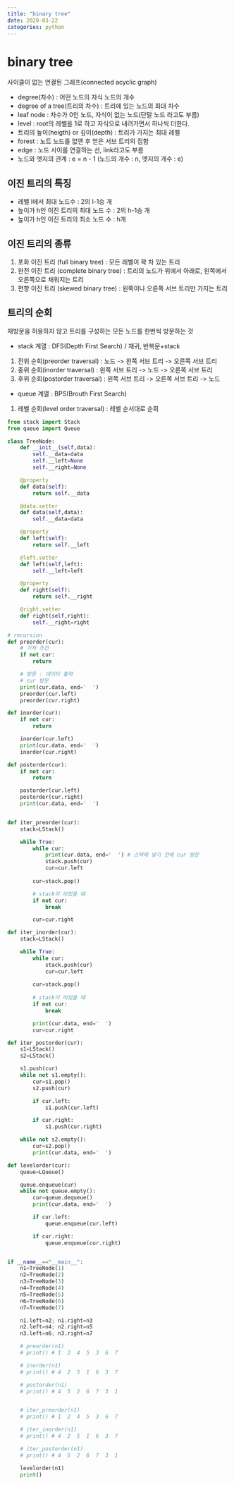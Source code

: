 ```yaml
---
title: "binary tree"
date: 2020-03-22
categories: python
---
```


# binary tree
사이클이 없는 연결된 그래프(connected acyclic graph)

- degree(차수) : 어떤 노드의 자식 노드의 개수
- degree of a tree(트리의 차수) : 트리에 있는 노드의 최대 차수
- leaf node : 차수가 0인 노드, 자식이 없는 노드(단말 노드 라고도 부름)
- level : root의 레벨을 1로 하고 자식으로 내려가면서 하나씩 더한다.
- 트리의 높이(heigth) or 깊이(depth) : 트리가 가지는 최대 레벨
- forest : 노트 노드를 없앤 후 얻은 서브 트리의 집합
- edge : 노드 사이를 연결하는 선, link라고도 부름
- 노드와 엣지의 관계 : e = n - 1 (노드의 개수 : n, 엣지의 개수 : e)

## 이진 트리의 특징
- 레벨 l에서 최대 노드수 : 2의 l-1승 개
- 높이가 h인 이진 트리의 최대 노드 수 : 2의 h-1승 개
- 높이가 h인 이진 트리의 최소 노드 수 : h개

## 이진 트리의 종류
1. 포화 이진 트리 (full binary tree) : 모든 레벨이 꽉 차 있는 트리
2. 완전 이진 트리 (complete binary tree) : 트리의 노드가 위에서 아래로, 왼쪽에서 오른쪽으로 채워지는 트리
3. 편향 이진 트리 (skewed binary tree) : 왼쪽이나 오른쪽 서브 트리만 가지는 트리

## 트리의 순회
재방문을 허용하지 않고 트리를 구성하는 모든 노드를 한번씩 방문하는 것

- stack 계열 : DFS(Depth First Search) / 재귀, 반복문+stack
1. 전위 순회(preorder traversal) : 노드 -> 왼쪽 서브 트리 -> 오른쪽 서브 트리
2. 중위 순회(inorder traversal) : 왼쪽 서브 트리 -> 노드 -> 오른쪽 서브 트리
3. 후위 순회(postorder traversal) : 왼쪽 서브 트리 -> 오른쪽 서브 트리 -> 노드


- queue 계열 : BPS(Brouth First Search)
1. 레벨 순회(level order traversal) : 레벨 순서대로 순회


```python
from stack import Stack
from queue import Queue

class TreeNode:
    def __init__(self,data):
        self.__data=data
        self.__left=None
        self.__right=None

    @property
    def data(self):
        return self.__data

    @data.setter
    def data(self,data):
        self.__data=data

    @property
    def left(self):
        return self.__left

    @left.setter
    def left(self,left):
        self.__left=left

    @property
    def right(self):
        return self.__right

    @right.setter
    def right(self,right):
        self.__right=right

# recursion
def preorder(cur):
    # 기저 조건
    if not cur:
        return

    # 방문 : 데이터 출력
    # cur 방문
    print(cur.data, end='  ')
    preorder(cur.left)
    preorder(cur.right)

def inorder(cur):
    if not cur:
        return

    inorder(cur.left)
    print(cur.data, end='  ')
    inorder(cur.right)

def postorder(cur):
    if not cur:
        return

    postorder(cur.left)
    postorder(cur.right)
    print(cur.data, end='  ')


def iter_preorder(cur):
    stack=LStack()

    while True:
        while cur:
            print(cur.data, end='  ') # 스택에 넣기 전에 cur 방문
            stack.push(cur)
            cur=cur.left
        
        cur=stack.pop()

        # stack이 비었을 때
        if not cur:
            break

        cur=cur.right

def iter_inorder(cur):
    stack=LStack()

    while True:
        while cur:
            stack.push(cur)
            cur=cur.left
            
        cur=stack.pop()
        
        # stack이 비었을 때
        if not cur:
            break

        print(cur.data, end='  ')
        cur=cur.right

def iter_postorder(cur):
    s1=LStack()
    s2=LStack()

    s1.push(cur)
    while not s1.empty():
        cur=s1.pop()
        s2.push(cur)

        if cur.left:
            s1.push(cur.left)

        if cur.right:
            s1.push(cur.right)

    while not s2.empty():
        cur=s2.pop()
        print(cur.data, end='  ')

def levelorder(cur):
    queue=LQueue()

    queue.enqueue(cur)
    while not queue.empty():
        cur=queue.dequeue()
        print(cur.data, end='  ')

        if cur.left:
            queue.enqueue(cur.left)

        if cur.right:
            queue.enqueue(cur.right)


if __name__=="__main__":
    n1=TreeNode(1)
    n2=TreeNode(2)
    n3=TreeNode(3)
    n4=TreeNode(4)
    n5=TreeNode(5)
    n6=TreeNode(6)
    n7=TreeNode(7)

    n1.left=n2; n1.right=n3
    n2.left=n4; n2.right=n5
    n3.left=n6; n3.right=n7

    # preorder(n1) 
    # print() # 1  2  4  5  3  6  7

    # inorder(n1)
    # print() # 4  2  5  1  6  3  7

    # postorder(n1)
    # print() # 4  5  2  6  7  3  1


    # iter_preorder(n1)
    # print() # 1  2  4  5  3  6  7

    # iter_inorder(n1)
    # print() # 4  2  5  1  6  3  7

    # iter_postorder(n1)
    # print() # 4  5  2  6  7  3  1

    levelorder(n1)
    print()
```
